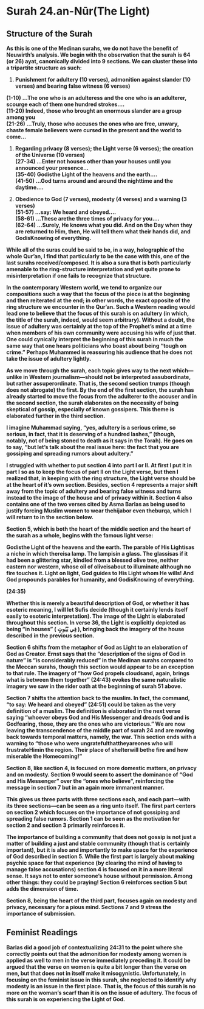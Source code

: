 # **Surah 24.an-Nūr\(The Light\)**

## **Structure of the Surah**

**As this is one of the Medinan surahs, we do not have the benefit of Neuwirth’s analysis. We begin with the observation that the surah is 64 \(or 26\) ayat, canonically divided into 9 sections. We can cluster these into a tripartite structure as such:**

1. **Punishment for adultery \(10 verses\), admonition against slander \(10 verses\) and bearing false witness \(6 verses\)**

**\(1-10\) …The one who is an adulteress and the one who is an adulterer, scourge each of them one hundred strokes.…  
\(11-20\) Indeed, those who brought an enormous slander are a group among you  
\(21-26\) …Truly, those who accuses the ones who are free, unwary, chaste female believers were cursed in the present and the world to come…**

1. **Regarding privacy \(8 verses\); the Light verse \(6 verses\); the creation of the Universe \(10 verses\)  
   \(27-34\) …Enter not houses other than your houses until you announced your presence…  
   \(35-40\) Godisthe Light of the heavens and the earth.…  
   \(41-50\) …God turns around and around the nighttime and the daytime.…**

2. **Obedience to God \(7 verses\), modesty \(4 verses\) and a warning \(3 verses\)  
   \(51-57\) …say: We heard and obeyed.…  
   \(58-61\) …These arethe three times of privacy for you.…  
   \(62-64\) …Surely, He knows what you did. And on the Day when they are returned to Him, then, He will tell them what their hands did, and GodisKnowing of everything.**

**While all of the suras could be said to be, in a way, holographic of the whole Qur’an, I find that particularly to be the case with this, one of the last surahs received/composed. It is also a sura that is both particularly amenable to the ring-structure interpretation and yet quite prone to misinterpretation if one fails to recognize that structure.**

**In the contemporary Western world, we tend to organize our compositions such a way that the focus of the piece is at the beginning and then reiterated at the end; in other words, the exact opposite of the ring structure we encounter in the Qur’an. Such a Western reading would lead one to believe that the focus of this surah is on adultery \(in which, the title of the surah, indeed, would seem arbitrary\). Without a doubt, the issue of adultery was certainly at the top of the Prophet’s mind at a time when members of his own community were accusing his wife of just that. One could cynically interpret the beginning of this surah in much the same way that one hears politicians who boast about being “tough on crime.” Perhaps Muhammed is reassuring his audience that he does not take the issue of adultery lightly.**

**As we move through the surah, each topic gives way to the next which—unlike in Western journalism—should not be interpreted assubordinate, but rather assuperordinate. That is, the second section trumps \(though does not abrogate\) the first. By the end of the first section, the surah has already started to move the focus from the adulterer to the accuser and in the second section, the surah elaborates on the necessity of being skeptical of gossip, especially of known gossipers. This theme is elaborated further in the third section.**

**I imagine Muhammad saying, “yes, adultery is a serious crime, so serious, in fact, that it is deserving of a hundred lashes,” \(though, notably, not of being stoned to death as it says in the Torah\). He goes on to say, “but let’s talk about the real issue here: the fact that you are gossiping and spreading rumors about adultery.”**

**I struggled with whether to put section 4 into part I or II. At first I put it in part I so as to keep the focus of part II on the Light verse, but then I realized that, in keeping with the ring structure, the Light verse should be at the heart of it’s own section. Besides, section 4 represents a major shift away from the topic of adultery and bearing false witness and turns instead to the image of the house and of privacy within it. Section 4 also contains one of the two verses cited by Asma Barlas as being used to justify forcing Muslim women to wear thehijabor even theburqa, which I will return to in the section below.**

**Section 5, which is both the heart of the middle section and the heart of the surah as a whole, begins with the famous light verse:**

**Godisthe Light of the heavens and the earth. The parable of His Lightisas a niche in which thereisa lamp. The lampisin a glass. The glassisas if it had been a glittering star, kindled from a blessed olive tree, neither eastern nor western, whose oil of oliveisabout to illuminate although no fire touches it. Light on light, God guides to His Light whom He wills! And God propounds parables for humanity, and GodisKnowing of everything.**

**\(24:35\)**

**Whether this is merely a beautiful description of God, or whether it has esoteric meaning, I will let Sufis decide \(though it certainly lends itself easily to esoteric interpretation\). The image of the Light is elaborated throughout this section. In verse 36, the Light is explicitly depicted as being “in houses” \( فِي بُيُوتٍ \), bringing back the imagery of the house described in the previous section.**

**Section 6 shifts from the metaphor of God as Light to an elaboration of God as Creator. Ernst says that the “description of the signs of God in nature” is “is considerably reduced” in the Medinan surahs compared to the Meccan surahs, though this section would appear to be an exception to that rule. The imagery of “how God propels cloudsand, again, brings what is between them together” \(24:43\) evokes the same naturalistic imagery we saw in the rider oath at the beginning of surah 51 above.**

**Section 7 shifts the attention back to the muslim. In fact, the command, “to say: We heard and obeyed” \(24:51\) could be taken as the very definition of a muslim. The definition is elaborated in the next verse saying “whoever obeys God and His Messenger and dreads God and is Godfearing, those, they are the ones who are victorious.” We are now leaving the transcendence of the middle part of surah 24 and are moving back towards temporal matters, namely, the war. This section ends with a warning to “those who were ungratefulthattheyareones who will frustrateHimin the region. Their place of shelterwill bethe fire and how miserable the Homecoming!”**

**Section 8, like section 4, is focused on more domestic matters, on privacy and on modesty. Section 9 would seem to assert the dominance of “God and His Messenger” over the “ones who believe”, reinforcing the message in section 7 but in an again more immanent manner.**

**This gives us three parts with three sections each, and each part—with its three sections—can be seen as a ring unto itself. The first part centers on section 2 which focuses on the importance of not gossiping and spreading false rumors. Section 1 can be seen as the motivation for section 2 and section 3 primarily reinforces it.**

**The importance of building a community that does not gossip is not just a matter of building a just and stable community \(though that is certainly important\), but it is also and importantly to make space for the experience of God described in section 5. While the first part is largely about making psychic space for that experience \(by clearing the mind of having to manage false accusations\) section 4 is focused on it in a more literal sense. It says not to enter someone’s house without permission. Among other things: they could be praying! Section 6 reinforces section 5 but adds the dimension of time.**

**Section 8, being the heart of the third part, focuses again on modesty and privacy, necessary for a pious mind. Sections 7 and 9 stress the importance of submission.**

## **Feminist Readings**

**Barlas did a good job of contextualizing 24:31 to the point where she correctly points out that the admonition for modesty among women is applied as well to men in the verse immediately preceding it. It could be argued that the verse on women is quite a bit longer than the verse on men, but that does not in itself make it misogynistic. Unfortunately, in focusing on the feminist issue in this surah, she neglected to identify why modesty is an issue in the first place. That is, the focus of this surah is no more on the woman’s scarf than it is on the issue of adultery. The focus of this surah is on experiencing the Light of God.**

  



